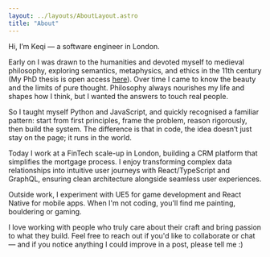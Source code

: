 ```yaml
---
layout: ../layouts/AboutLayout.astro
title: "About"
---
```


Hi, I’m Keqi — a software engineer in London.

<!-- ![Astro Paper](public/about-profile.jpg) -->

Early on I was drawn to the humanities and devoted myself to medieval philosophy, exploring semantics, metaphysics, and ethics in the 11th century (My PhD thesis is open access [here](https://www.repository.cam.ac.uk/items/1d9cdce9-5cef-4cea-a27f-25365fb35e3f)). Over time I came to know the beauty and the limits of pure thought. Philosophy always nourishes my life and shapes how I think, but I wanted the answers to touch real people. 

So I taught myself Python and JavaScript, and quickly recognised a familiar pattern: start from first principles, frame the problem, reason rigorously, then build the system. The difference is that in code, the idea doesn’t just stay on the page; it runs in the world.

Today I work at a FinTech scale-up in London, building a CRM platform that simplifies the mortgage process. I enjoy transforming complex data relationships into intuitive user journeys with React/TypeScript and GraphQL, ensuring clean architecture alongside seamless user experiences.

Outside work, I experiment with UE5 for game development and React Native for mobile apps. When I'm not coding, you'll find me painting, bouldering or gaming.

I love working with people who truly care about their craft and bring passion to what they build. Feel free to reach out if you'd like to collaborate or chat — and if you notice anything I could improve in a post, please tell me :)

